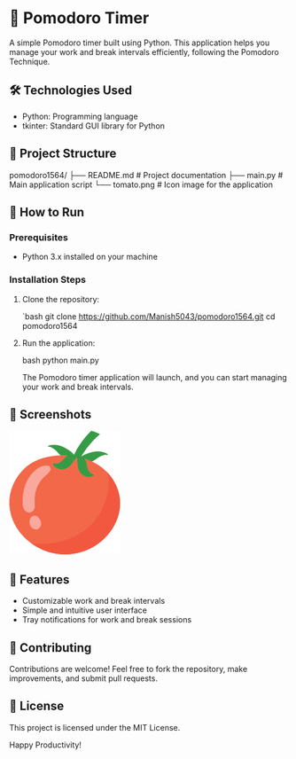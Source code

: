 
# 🍅 Pomodoro Timer

A simple Pomodoro timer built using Python. This application helps you manage your work and break intervals efficiently, following the Pomodoro Technique.

## 🛠️ Technologies Used

- Python: Programming language
- tkinter: Standard GUI library for Python

## 📁 Project Structure


pomodoro1564/
├── README.md         # Project documentation
├── main.py           # Main application script
└── tomato.png        # Icon image for the application


## 🚀 How to Run

### Prerequisites

- Python 3.x installed on your machine

### Installation Steps

1. Clone the repository:

   `bash
   git clone https://github.com/Manish5043/pomodoro1564.git
   cd pomodoro1564
   

2. Run the application:

   bash
   python main.py
   

   The Pomodoro timer application will launch, and you can start managing your work and break intervals.

## 📸 Screenshots

![Pomodoro Timer](https://github.com/Manish5043/pomodoro1564/raw/main/tomato.png)



## 🔧 Features

- Customizable work and break intervals
- Simple and intuitive user interface
- Tray notifications for work and break sessions

## 🤝 Contributing

Contributions are welcome! Feel free to fork the repository, make improvements, and submit pull requests.

## 📄 License

This project is licensed under the MIT License.



Happy Productivity! 




